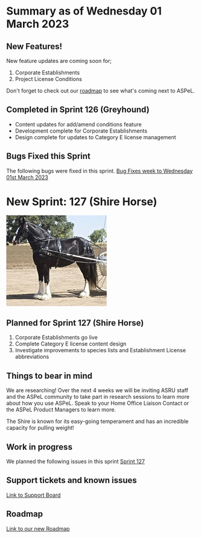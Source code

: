 # Summary as of Wednesday 01 March 2023

## New Features!
New feature updates are coming soon for;

1. Corporate Establishments
2. Project License Conditions

Don't forget to check out our [roadmap](https://roadmap.prodpad.com/937455be-8d08-11ed-aa53-2a7db0eb1d9c) to see what's coming next to ASPeL.

## Completed in Sprint 126 (Greyhound)
* Content updates for add/amend conditions feature
* Development complete for Corporate Establishments
* Design complete for updates to Category E license management

## Bugs Fixed this Sprint
The following bugs were fixed in this sprint.
[Bug Fixes week to Wednesday 01st March 2023](graphs/bugs01032023.png)


# New Sprint: 127 (Shire Horse)

![Just chaos, CC BY 2.0 <https://creativecommons.org/licenses/by/2.0>, via Wikimedia Commons](graphs/266px-Shire.jpg)

## Planned for Sprint 127 (Shire Horse)
1. Corporate Establishments go live
2. Complete Category E license content design
3. Investigate improvements to species lists and Establishment License abbreviations


## Things to bear in mind
We are researching! Over the next 4 weeks we will be inviting ASRU staff and the ASPeL community to take part in research sessions to learn more about how you use ASPeL. Speak to your Home Office Liaison Contact or the ASPeL Product Managers to learn more.

The Shire is known for its easy-going temperament and has an incredible capacity for pulling weight!


## Work in progress

We planned the following issues in this sprint 
[Sprint 127](graphs/sprint01032023.png)

## Support tickets and known issues
[Link to Support Board](https://collaboration.homeoffice.gov.uk/jira/secure/RapidBoard.jspa?rapidView=1717)


## Roadmap

[Link to our new Roadmap](https://roadmap.prodpad.com/937455be-8d08-11ed-aa53-2a7db0eb1d9c)
